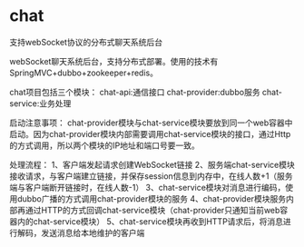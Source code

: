 # chat
支持webSocket协议的分布式聊天系统后台

webSocket聊天系统后台，支持分布式部署。使用的技术有SpringMVC+dubbo+zookeeper+redis。

chat项目包括三个模块：
chat-api:通信接口
chat-provider:dubbo服务
chat-service:业务处理

启动注意事项：
chat-provider模块与chat-service模块要放到同一个web容器中启动。因为chat-provider模块内部需要调用chat-service模块的接口，通过Http的方式调用，所以两个模块的IP地址和端口号要一致。

处理流程：
1、客户端发起请求创建WebSocket链接
2、服务端chat-service模块接收请求，与客户端建立链接，并保存session信息到内存中，在线人数+1（服务端与客户端断开链接时，在线人数-1）
3、chat-service模块对消息进行编码，使用dubbo广播的方式调用chat-provider模块的服务
4、chat-provider模块服务内部再通过HTTP的方式回调chat-service模块（chat-provider只通知当前web容器内的chat-service模块）
5、chat-service模块再收到HTTP请求后，将消息进行解码，发送消息给本地维护的客户端
